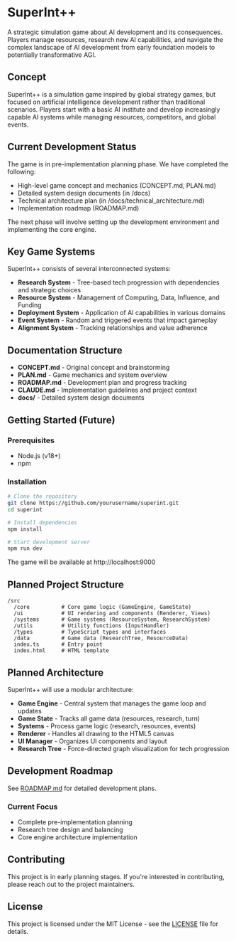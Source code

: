 # SuperInt++

A strategic simulation game about AI development and its consequences. Players manage resources, research new AI capabilities, and navigate the complex landscape of AI development from early foundation models to potentially transformative AGI.

## Concept

SuperInt++ is a simulation game inspired by global strategy games, but focused on artificial intelligence development rather than traditional scenarios. Players start with a basic AI institute and develop increasingly capable AI systems while managing resources, competitors, and global events.

## Current Development Status

The game is in pre-implementation planning phase. We have completed the following:

- High-level game concept and mechanics (CONCEPT.md, PLAN.md)
- Detailed system design documents (in /docs)
- Technical architecture plan (in /docs/technical_architecture.md)
- Implementation roadmap (ROADMAP.md)

The next phase will involve setting up the development environment and implementing the core engine.

## Key Game Systems

SuperInt++ consists of several interconnected systems:

- **Research System** - Tree-based tech progression with dependencies and strategic choices
- **Resource System** - Management of Computing, Data, Influence, and Funding
- **Deployment System** - Application of AI capabilities in various domains
- **Event System** - Random and triggered events that impact gameplay
- **Alignment System** - Tracking relationships and value adherence

## Documentation Structure

- **CONCEPT.md** - Original concept and brainstorming
- **PLAN.md** - Game mechanics and system overview
- **ROADMAP.md** - Development plan and progress tracking
- **CLAUDE.md** - Implementation guidelines and project context
- **docs/** - Detailed system design documents

## Getting Started (Future)

### Prerequisites

- Node.js (v18+)
- npm

### Installation

```bash
# Clone the repository
git clone https://github.com/yourusername/superint.git
cd superint

# Install dependencies
npm install

# Start development server
npm run dev
```

The game will be available at http://localhost:9000

## Planned Project Structure

```
/src
  /core          # Core game logic (GameEngine, GameState)
  /ui            # UI rendering and components (Renderer, Views)
  /systems       # Game systems (ResourceSystem, ResearchSystem)
  /utils         # Utility functions (InputHandler)
  /types         # TypeScript types and interfaces
  /data          # Game data (ResearchTree, ResourceData)
  index.ts       # Entry point
  index.html     # HTML template
```

## Planned Architecture

SuperInt++ will use a modular architecture:

- **Game Engine** - Central system that manages the game loop and updates
- **Game State** - Tracks all game data (resources, research, turn)
- **Systems** - Process game logic (research, resources, events)
- **Renderer** - Handles all drawing to the HTML5 canvas
- **UI Manager** - Organizes UI components and layout
- **Research Tree** - Force-directed graph visualization for tech progression

## Development Roadmap

See [ROADMAP.md](ROADMAP.md) for detailed development plans.

### Current Focus
- Complete pre-implementation planning
- Research tree design and balancing
- Core engine architecture implementation

## Contributing

This project is in early planning stages. If you're interested in contributing, please reach out to the project maintainers.

## License

This project is licensed under the MIT License - see the [LICENSE](LICENSE) file for details.